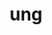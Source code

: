 ---
title: ung
parent: Common Words
last_modified_date: 2021-11-01

see_also:
  - "unkrat"
  - "unk"
transcriptions:
  - ˈʌŋ
translations:
  - "without"
  - "nothing"
  - "zero"
  - "(archaic) not"
etymology:
  From Billzonian [unk](unk)
examples:
  - bzo: "They [beed](bea) nuked **ung** ration."
    eng: "He was executed **without** trial."
  - bzo: "Hir has **ung**."
    eng: "There is **nothing** here."
---